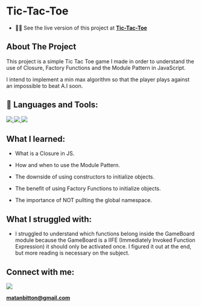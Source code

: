 # Tic-Tac-Toe

- 👨‍💻 See the live version of this project at **[Tic-Tac-Toe](https://matanbitton.github.io/Tic-Tac-Toe/)**

## About The Project

This project is a simple Tic Tac Toe game I made in order to understand the use of Closure, Factory Functions and the Module Pattern in JavaScript.

I intend to implement a min max algorithm so that the player plays against an impossible to beat A.I soon.

## 🚀 Languages and Tools:

<p align="left"> 
    <a href="https://developer.mozilla.org/en-US/docs/Web/JavaScript" target="_blank"> <img src="https://img.icons8.com/color/48/000000/javascript.png"/> </a> 
    <a href="https://www.w3.org/html/" target="_blank"> <img src="https://img.icons8.com/color/48/000000/html-5.png"/> </a> 
    <a href="https://www.w3schools.com/css/" target="_blank"> <img src="https://img.icons8.com/color/48/000000/css3.png"/> </a> 
</p>

## What I learned:

- What is a Closure in JS.

- How and when to use the Module Pattern.

- The downside of using constructors to initialize objects.

- The benefit of using Factory Functions to initialize objects.

- The importance of NOT pullting the global namespace.


## What I struggled with:

- I struggled to understand which functions belong inside the GameBoard module
  because the GameBoard is a IIFE (Immediately Invoked Function Expression) it should only be activated once.
  I figured it out at the end, but more reading is necessary on the subject.

## Connect with me:

<p align="left">

<a href = "https://www.linkedin.com/in/matan-bitton-90a054210/"><img src="https://img.icons8.com/fluent/48/000000/linkedin.png"/></a>

**matanbitton@gmail.com**
